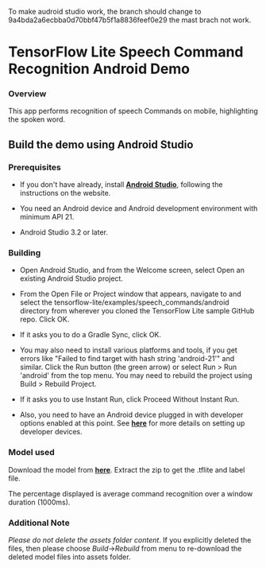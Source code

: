 To make audroid studio work, the branch should change to 9a4bda2a6ecbba0d70bbf47b5f1a8836feef0e29
the mast brach not work.

# TensorFlow Lite Speech Command Recognition Android Demo

### Overview

This app performs recognition of speech Commands on mobile, highlighting the spoken word.

<!-- TODO(b/124116863): Add app screenshot. -->

## Build the demo using Android Studio

### Prerequisites

* If you don't have already, install **[Android Studio](https://developer.android.com/studio/index.html)**, following the instructions on the website.

* You need an Android device and Android development environment with minimum API 21.
* Android Studio 3.2 or later.

### Building
* Open Android Studio, and from the Welcome screen, select Open an existing Android Studio project.

* From the Open File or Project window that appears, navigate to and select the tensorflow-lite/examples/speech_commands/android directory from wherever you cloned the TensorFlow Lite sample GitHub repo. Click OK.

* If it asks you to do a Gradle Sync, click OK.

* You may also need to install various platforms and tools, if you get errors like "Failed to find target with hash string 'android-21'" and similar.
Click the Run button (the green arrow) or select Run > Run 'android' from the top menu. You may need to rebuild the project using Build > Rebuild Project.

* If it asks you to use Instant Run, click Proceed Without Instant Run.

* Also, you need to have an Android device plugged in with developer options enabled at this point. See **[here](https://developer.android.com/studio/run/device)** for more details on setting up developer devices.


### Model used
Download the model from **[here](https://storage.googleapis.com/download.tensorflow.org/models/tflite/conv_actions_tflite.zip)**. Extract the zip to get the .tflite and label file.

The percentage displayed is average command recognition over a window duration (1000ms).

### Additional Note
_Please do not delete the assets folder content_. If you explicitly deleted the files, then please choose *Build*->*Rebuild* from menu to re-download the deleted model files into assets folder.

